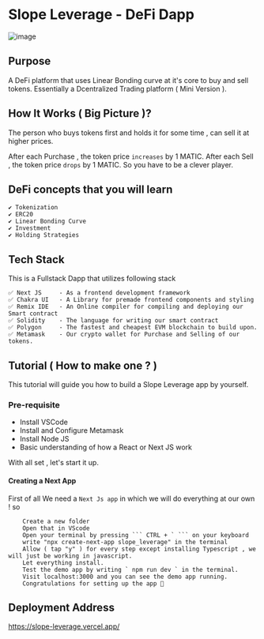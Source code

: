 # Slope Leverage - DeFi Dapp 
![image](https://user-images.githubusercontent.com/71306738/208593841-45f03820-1441-4245-8d72-3002a0ed57a8.png)

## Purpose 
A DeFi platform that uses Linear Bonding curve at it's core to buy and sell tokens.
Essentially a Dcentralized Trading platform ( Mini Version ).

## How It Works ( Big Picture )?
The person who buys tokens first and holds it for some time , can sell it at higher prices.

After each Purchase , the token price `increases` by 1 MATIC.
After each Sell , the token price `drops` by 1 MATIC.
So you have to be a clever player.

## DeFi concepts that you will learn
    
    ✔ Tokenization
    ✔ ERC20
    ✔ Linear Bonding Curve
    ✔ Investment
    ✔ Holding Strategies

## Tech Stack
This is a Fullstack Dapp that utilizes following stack

    ✅ Next JS     - As a frontend development framework
    ✅ Chakra UI   - A Library for premade frontend components and styling
    ✅ Remix IDE   - An Online compiler for compiling and deploying our Smart contract
    ✅ Solidity    - The language for writing our smart contract
    ✅ Polygon     - The fastest and cheapest EVM blockchain to build upon.
    ✅ Metamask    - Our crypto wallet for Purchase and Selling of our tokens.
    

## Tutorial ( How to make one ? )
This tutorial will guide you how to build a Slope Leverage app by yourself.

### Pre-requisite

-   Install VSCode
-   Install and Configure Metamask
-   Install Node JS
-   Basic understanding of how a React or Next JS work

With all set , let's start it up.

#### Creating a Next App

First of all We need a `Next Js app` in which we will do everything at our own !
so 

        Create a new folder
        Open that in VScode
        Open your terminal by pressing ``` CTRL + ` ``` on your keyboard
        write "npx create-next-app slope_leverage" in the terminal
        Allow ( tap "y" ) for every step except installing Typescript , we will just be working in javascript.
        Let everything install.
        Test the demo app by writing ` npm run dev ` in the terminal.
        Visit localhost:3000 and you can see the demo app running.
        Congratulations for setting up the app 🎉
        



## Deployment Address

https://slope-leverage.vercel.app/
